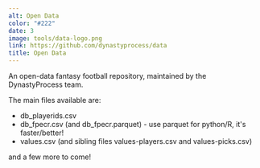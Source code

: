 ```yaml
---
alt: Open Data
color: "#222"
date: 3
image: tools/data-logo.png
link: https://github.com/dynastyprocess/data
title: Open Data
---
```


An open-data fantasy football repository, maintained by the DynastyProcess team. 

The main files available are:

- db_playerids.csv
- db_fpecr.csv (and db_fpecr.parquet) - use parquet for python/R, it's faster/better!
- values.csv (and sibling files values-players.csv and values-picks.csv)

and a few more to come!
